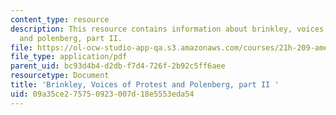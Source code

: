 ```yaml
---
content_type: resource
description: This resource contains information about brinkley, voices of protest
  and polenberg, part II.
file: https://ol-ocw-studio-app-qa.s3.amazonaws.com/courses/21h-209-america-in-depression-and-war-spring-2012/09a35ce275750923007d18e5553eda54_MIT21H_209S12_brinkley2.pdf
file_type: application/pdf
parent_uid: bc93d4b4-d2db-f7d4-726f-2b92c5ff6aee
resourcetype: Document
title: 'Brinkley, Voices of Protest and Polenberg, part II '
uid: 09a35ce2-7575-0923-007d-18e5553eda54
---
```

